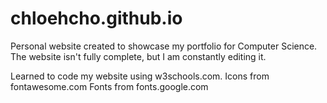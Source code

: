 # chloehcho.github.io
Personal website created to showcase my portfolio for Computer Science. The website
isn't fully complete, but I am constantly editing it.

Learned to code my website using w3schools.com.
Icons from fontawesome.com
Fonts from fonts.google.com
